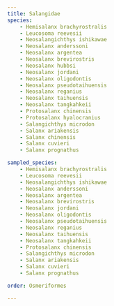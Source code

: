 ```yaml
---
title: Salangidae
species:
    - Hemisalanx brachyrostralis
    - Leucosoma reevesii
    - Neosalangichthys ishikawae
    - Neosalanx anderssoni
    - Neosalanx argentea
    - Neosalanx brevirostris
    - Neosalanx hubbsi
    - Neosalanx jordani
    - Neosalanx oligodontis
    - Neosalanx pseudotaihuensis
    - Neosalanx reganius
    - Neosalanx taihuensis
    - Neosalanx tangkahkeii
    - Protosalanx chinensis
    - Protosalanx hyalocranius
    - Salangichthys microdon
    - Salanx ariakensis
    - Salanx chinensis
    - Salanx cuvieri
    - Salanx prognathus

sampled_species:
    - Hemisalanx brachyrostralis
    - Leucosoma reevesii
    - Neosalangichthys ishikawae
    - Neosalanx anderssoni
    - Neosalanx argentea
    - Neosalanx brevirostris
    - Neosalanx jordani
    - Neosalanx oligodontis
    - Neosalanx pseudotaihuensis
    - Neosalanx reganius
    - Neosalanx taihuensis
    - Neosalanx tangkahkeii
    - Protosalanx chinensis
    - Salangichthys microdon
    - Salanx ariakensis
    - Salanx cuvieri
    - Salanx prognathus

order: Osmeriformes

---
```

